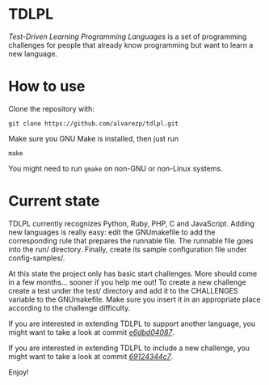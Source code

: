 TDLPL
=====

*Test-Driven Learning Programming Languages* is a set of programming challenges
for people that already know programming but want to learn a new language.

How to use
==========

Clone the repository with:

`git clone https://github.com/alvarezp/tdlpl.git`

Make sure you GNU Make is installed, then just run

`make`

You might need to run `gmake` on non-GNU or non-Linux systems.

Current state
=============

TDLPL currently recognizes Python, Ruby, PHP, C and JavaScript.
Adding new languages is really easy: edit the GNUmakefile to add the
corresponding rule that prepares the runnable file. The runnable file goes
into the run/ directory. Finally, create its sample configuration file under
config-samples/.

At this state the project only has basic start challenges. More should come
in a few months... sooner if you help me out!
To create a new challenge create a test under the test/ directory and add it
to the CHALLENGES variable to the GNUmakefile. Make sure you insert it in an
appropriate place according to the challenge difficulty.

If you are interested in extending TDLPL to support another language, you might
want to take a look at commit
*[e6dbd04087](https://github.com/alvarezp/tdlpl/commit/e6dbd04087efe0a4e545365b5f9ea94d408ed7e2)*.

If you are interested in extending TDLPL to include a new challenge, you might
want to take a look at commit
*[69124344c7](https://github.com/alvarezp/tdlpl/commit/69124344c75e7778bd5b85a70c4dcd1ded7cb521)*.

Enjoy!
